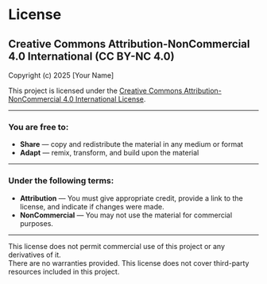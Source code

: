 # License

## Creative Commons Attribution-NonCommercial 4.0 International (CC BY-NC 4.0)

Copyright (c) 2025 [Your Name]

This project is licensed under the [Creative Commons Attribution-NonCommercial 4.0 International License](https://creativecommons.org/licenses/by-nc/4.0/).

---

### You are free to:

- **Share** — copy and redistribute the material in any medium or format  
- **Adapt** — remix, transform, and build upon the material  

---

### Under the following terms:

- **Attribution** — You must give appropriate credit, provide a link to the license, and indicate if changes were made.  
- **NonCommercial** — You may not use the material for commercial purposes.

---

This license does not permit commercial use of this project or any derivatives of it.  
There are no warranties provided. This license does not cover third-party resources included in this project.
